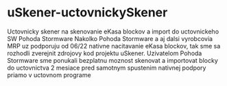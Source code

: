 # uSkener-uctovnickySkener
Uctovnicky skener na skenovanie eKasa blockov a import do uctovnickeho SW Pohoda Stormware
Nakolko Pohoda Stormware a aj dalsi vyrobcovia MRP uz podporuju od 06/22 nativne nacitavanie eKasa blockov, tak sme sa rozhodli zverejnit zdrojovy kod projektu uSkener. 
Uzivatelom Pohoda Stormware sme ponukali bezplatnu moznost skenovat a importovat blocky do uctovnictva 2 mesiace pred samotnym spustenim nativnej podpory priamo v uctovnom programe
